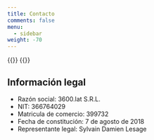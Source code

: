 ```yaml
---
title: Contacto
comments: false
menu:
  - sidebar
weight: -70
---
```


{{<contactos>}} {{<personas>}}

## Información legal

- Razón social: 3600.lat S.R.L.
- NIT: 366764029
- Matricula de comercio: 399732
- Fecha de constitución: 7 de agosto de 2018
- Representante legal: Sylvain Damien Lesage
